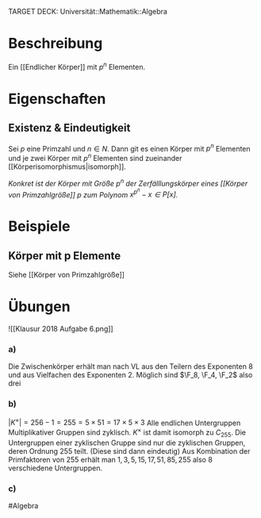 TARGET DECK: Universität::Mathematik::Algebra

# Beschreibung
Ein [[Endlicher Körper]] mit $p^n$ Elementen.


# Eigenschaften
## Existenz & Eindeutigkeit
Sei $p$ eine Primzahl und $n\in N$. Dann git es einen Körper mit $p^n$ Elementen und je zwei Körper mit $p^n$ Elementen sind zueinander [[Körperisomorphismus|isomorph]].

*Konkret ist der Körper mit Größe $p^n$ der Zerfälllungskörper eines [[Körper von Primzahlgröße]] $p$ zum Polynom $x^{p^n}-x \in P[x]$.*



# Beispiele
## Körper mit p Elemente
Siehe [[Körper von Primzahlgröße]]


# Übungen
![[Klausur 2018 Aufgabe 6.png]]
### a)
Die Zwischenkörper erhält man nach VL aus den Teilern des Exponenten $8$ und aus Vielfachen des Exponenten $2$.
Möglich sind $\F_8, \F_4, \F_2$ also drei

### b)
$|K^\times| = 256-1 = 255 = 5 \times 51 = 17 \times 5 \times 3$
Alle endlichen Untergruppen Multiplikativer Gruppen sind zyklisch. $K^\times$ ist damit isomorph zu $C_{255}$.
Die Untergruppen einer zyklischen Gruppe sind nur die zyklischen Gruppen, deren Ordnung 255 teilt. (Diese sind dann eindeutig)
Aus Kombination der Primfaktoren von $255$ erhält man $1, 3, 5, 15, 17, 51, 85, 255$ also $8$ verschiedene Untergruppen.

### c)




#Algebra 


